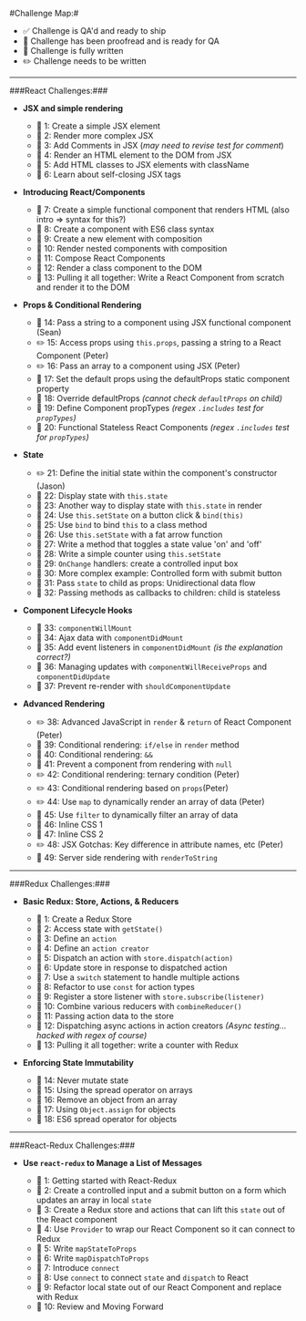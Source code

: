 #Challenge Map:#

- :white_check_mark: Challenge is QA'd and ready to ship
- :blue_book: Challenge has been proofread and is ready for QA
- :pencil: Challenge is fully written
- :pencil2: Challenge needs to be written

---

###React Challenges:###

- **JSX and simple rendering**

  - :blue_book: 1: Create a simple JSX element
  - :blue_book: 2: Render more complex JSX
  - :blue_book: 3: Add Comments in JSX (*may need to revise test for comment*)
  - :blue_book: 4: Render an HTML element to the DOM from JSX
  - :blue_book: 5: Add HTML classes to JSX elements with className
  - :blue_book: 6: Learn about self-closing JSX tags

- **Introducing React/Components**

  - :blue_book: 7: Create a simple functional component that renders HTML (also intro => syntax for this?)
  - :blue_book: 8: Create a component with ES6 class syntax
  - :blue_book: 9: Create a new element with composition
  - :blue_book: 10: Render nested components with composition
  - :blue_book: 11: Compose React Components
  - :blue_book: 12: Render a class component to the DOM
  - :blue_book: 13: Pulling it all together: Write a React Component from scratch and render it to the DOM

- **Props & Conditional Rendering**

  - :blue_book: 14: Pass a string to a component using JSX functional component (Sean)
  - :pencil2: 15: Access props using `this.props`, passing a string to a React Component (Peter)
  - :pencil2: 16: Pass an array to a component using JSX (Peter)
  - :blue_book: 17: Set the default props using the defaultProps static component property
  - :blue_book: 18: Override defaultProps *(cannot check `defaultProps` on child)*
  - :blue_book: 19: Define Component propTypes *(regex `.includes` test for `propTypes`)*
  - :blue_book: 20: Functional Stateless React Components *(regex `.includes` test for `propTypes`)*

- **State**

  - :pencil2: 21: Define the initial state within the component's constructor (Jason)
  - :blue_book: 22: Display state with `this.state`
  - :blue_book: 23: Another way to display state with `this.state` in render
  - :blue_book: 24: Use `this.setState` on a button click & `bind(this)`
  - :blue_book: 25: Use `bind` to bind `this` to a class method
  - :blue_book: 26: Use `this.setState` with a fat arrow function
  - :blue_book: 27: Write a method that toggles a state value 'on' and 'off'
  - :blue_book: 28: Write a simple counter using `this.setState`
  - :blue_book: 29: `OnChange` handlers: create a controlled input box
  - :blue_book: 30: More complex example: Controlled form with submit button
  - :blue_book: 31: Pass `state` to child as props: Unidirectional data flow
  - :blue_book: 32: Passing methods as callbacks to children: child is stateless

- **Component Lifecycle Hooks**

  - :blue_book: 33: `componentWillMount`
  - :blue_book: 34: Ajax data with `componentDidMount`
  - :blue_book: 35: Add event listeners in `componentDidMount` *(is the explanation correct?)*
  - :blue_book: 36: Managing updates with `componentWillReceiveProps` and `componentDidUpdate`
  - :blue_book: 37: Prevent re-render with `shouldComponentUpdate`

- **Advanced Rendering**

  - :pencil2: 38: Advanced JavaScript in `render` & `return` of React Component (Peter)
  - :blue_book: 39: Conditional rendering: `if/else` in `render` method
  - :blue_book: 40: Conditional rendering: `&&`
  - :blue_book: 41: Prevent a component from rendering with `null`
  - :pencil2: 42: Conditional rendering: ternary condition (Peter)
  - :pencil2: 43: Conditional rendering based on `props`(Peter)
  - :pencil2: 44: Use `map` to dynamically render an array of data (Peter)
  - :blue_book: 45: Use `filter` to dynamically filter an array of data
  - :blue_book: 46: Inline CSS 1
  - :blue_book: 47: Inline CSS 2
  - :pencil2: 48: JSX Gotchas: Key difference in attribute names, etc (Peter)
  - :blue_book: 49: Server side rendering with `renderToString`

---

###Redux Challenges:###

- **Basic Redux: Store, Actions, & Reducers**

  - :blue_book: 1: Create a Redux Store
  - :blue_book: 2: Access state with `getState()`
  - :blue_book: 3: Define an `action`
  - :blue_book: 4: Define an `action creator`
  - :blue_book: 5: Dispatch an action with `store.dispatch(action)`
  - :blue_book: 6: Update store in response to dispatched action
  - :blue_book: 7: Use a `switch` statement to handle multiple actions
  - :blue_book: 8: Refactor to use `const` for action types
  - :blue_book: 9: Register a store listener with `store.subscribe(listener)`
  - :blue_book: 10: Combine various reducers with `combineReducer()`
  - :blue_book: 11: Passing action data to the store
  - :blue_book: 12: Dispatching async actions in action creators *(Async testing... hacked with regex of course)*
  - :blue_book: 13: Pulling it all together: write a counter with Redux

- **Enforcing State Immutability**

  - :blue_book: 14: Never mutate state
  - :blue_book: 15: Using the spread operator on arrays
  - :blue_book: 16: Remove an object from an array
  - :blue_book: 17: Using `Object.assign` for objects
  - :blue_book: 18: ES6 spread operator for objects

---

###React-Redux Challenges:###

- **Use `react-redux` to Manage a List of Messages**

  - :blue_book: 1: Getting started with React-Redux
  - :blue_book: 2: Create a controlled input and a submit button on a form which updates an array in local `state`
  - :blue_book: 3: Create a Redux store and actions that can lift this `state` out of the React component
  - :blue_book: 4: Use `Provider` to wrap our React Component so it can connect to Redux
  - :blue_book: 5: Write `mapStateToProps`
  - :blue_book: 6: Write `mapDispatchToProps`
  - :blue_book: 7: Introduce `connect`
  - :blue_book: 8: Use `connect` to connect `state` and `dispatch` to React
  - :blue_book: 9: Refactor local state out of our React Component and replace with Redux
  - :blue_book: 10: Review and Moving Forward


